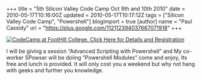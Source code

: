 +++
title = "5th Silicon Valley Code Camp Oct 9th and 10th 2010"
date = 2010-05-17T10:16:00Z
updated = 2010-05-17T10:17:12Z
tags = ["Silicon Valley Code Camp", "Powershell"]
blogimport = true 
[author]
	name = "Paul Cassidy"
	uri = "https://plus.google.com/112112394037667071918"
+++

<p><a href="http://www.SiliconValley-Codecamp.com"><img alt="CodeCamp at FootHill College.  Click Here for Details and Registration" src="http://www.siliconvalley-codecamp.com/DisplayAd.ashx?ImageType=4" longdesc="" /></a></p>  <p>I will be giving a session “Advanced Scripting with Powershell” and My co-worker SPowser will be doiing “Powershell Modules” come and enjoy, Its free and lunch is provided. It will only cost you a weekend but why not hang with geeks and further you knowledge.</p>  
